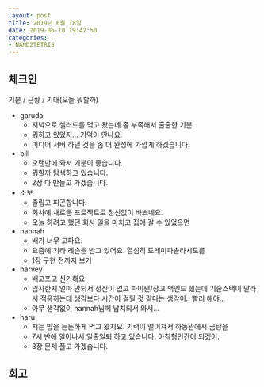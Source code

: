 ```yaml
---
layout: post
title: 2019년 6월 18일
date: 2019-06-18 19:42:50
categories:
- NAND2TETRIS
---
```


## 체크인

기분 / 근황 / 기대(오늘 뭐할까)

* garuda
  * 저녁으로 샐러드를 먹고 왔는데 좀 부족해서 출출한 기분
  * 뭐하고 있었지... 기억이 안나요.
  * 미디어 서버 하던 것을 좀 더 완성에 가깝게 하겠습니다.
* bill
  * 오랜만에 와서 기분이 좋습니다.
  * 뭐할까 탐색하고 있습니다.
  * 2장 다 만들고 가겠습니다.
* 소보
  * 졸립고 피곤합니다.
  * 회사에 새로운 프로젝트로 정신없이 바쁘네요.
  * 오늘 하려고 했던 회사 일을 마치고 집에 갈 수 있었으면
* hannah
  * 배가 너무 고파요.
  * 요즘에 기타 레슨을 받고 있어요. 열심히 도레미파솔라시도를
  * 1장 구현 전까지 보기
* harvey
  * 배고프고 신기해요.
  * 입사한지 얼마 안되서 정신이 없고 파이썬/장고 백엔드 했는데 기술스택이 달라서 적응하는데 생각보다 시간이 걸릴 것 같다는 생각이.. 빨리 해야..
  * 아무 생각없이 hannah님께 납치되서 와서...
* haru
  * 저는 밥을 든든하게 먹고 왔지요. 기력이 떨어져서 하동관에서 곰탕을
  * 7시 반에 일어나서 일출일퇴 하고 있습니다. 아침형인간이 되겠어.
  * 3장 문제 풀고 가겠습니다.

## 회고

